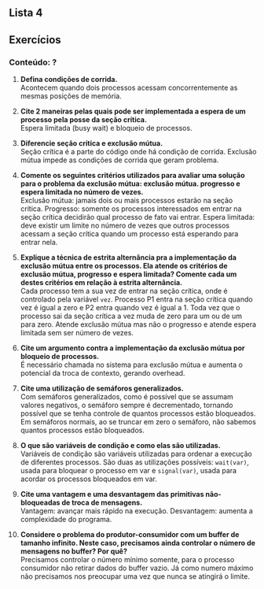 ## Lista 4
## Exercícios

### Conteúdo: ?

1. **Defina condições de corrida.**<br/>
Acontecem quando dois processos acessam concorrentemente as mesmas posições de memória.

2. **Cite 2 maneiras pelas quais pode ser implementada a espera de um processo pela posse da seção crítica.**<br/>
Espera limitada (busy wait) e bloqueio de processos.

3. **Diferencie seção crítica e exclusão mútua.**<br/>
Seção crítica é a parte do código onde há condição de corrida. Exclusão mútua impede as condições de corrida que geram problema.

4. **Comente os seguintes critérios utilizados para avaliar uma solução para o problema da exclusão mútua: exclusão mútua. progresso e espera limitada no número de vezes.**<br/>
Exclusão mútua: jamais dois ou mais processos estarão na seção crítica.
Progresso: somente os processos interessados em entrar na seção crítica decidirão qual processo de fato vai entrar.
Espera limitada: deve existir um limite no número de vezes que outros processos acessam a seção crítica quando um processo está esperando para entrar nela.

5. **Explique a técnica de estrita alternância pra a implementação da exclusão mútua entre os processos. Ela atende os critérios de exclusão mútua, progresso e espera limitada? Comente cada um destes critérios em relação à estrita alternância.**<br/>
Cada processo tem a sua vez de entrar na seção crítica, onde é controlado pela variável `vez`. Processo P1 entra na seção crítica quando vez é igual a zero e P2 entra quando vez é igual a 1. Toda vez que o processo sai da seção crítica a vez muda de zero para um ou de um para zero. Atende exclusão mútua mas não o progresso e atende espera limitada sem ser número de vezes.

6. **Cite um argumento contra a implementação da exclusão mútua por bloqueio de processos.**<br/>
É necessário chamada no sistema para exclusão mútua e aumenta o potencial da troca de contexto, gerando overhead.

7. **Cite uma utilização de semáforos generalizados.** <br/>
Com semáforos generalizados, como é possível que se assumam valores negativos, o semáforo sempre é decrementado, tornando possível que se tenha controle de quantos processos estão bloqueados. Em semáforos normais, ao se truncar em zero o semáforo, não sabemos quantos processos estão bloqueados.

8. **O que são variáveis de condição e como elas são utilizadas.**<br/>
Variáveis de condição são variáveis utilizadas para ordenar a execução de diferentes processos. São duas as utilizações possíveis: `wait(var)`, usada para bloquear o processo em var e `signal(var)`, usada para acordar os processos bloqueados em var.

9. **Cite uma vantagem e uma desvantagem das primitivas não-bloqueadas de troca de mensagens.**<br/>
Vantagem: avançar mais rápido na execução.
Desvantagem: aumenta a complexidade do programa.

10. **Considere o problema do produtor-consumidor com um buffer de tamanho infinito. Neste caso, precisamos ainda controlar o número de mensagens no buffer? Por quê?** <br/>
Precisamos controlar o número mínimo somente, para o processo consumidor não retirar dados do buffer vazio. Já como numero máximo não precisamos nos preocupar uma vez que nunca se atingirá o limite.